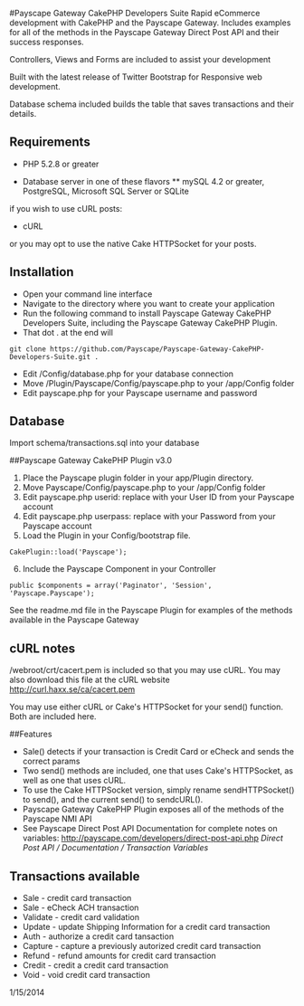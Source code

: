 
#Payscape Gateway CakePHP Developers Suite
Rapid eCommerce development with CakePHP and the Payscape Gateway.
Includes examples for all of the methods in the Payscape Gateway Direct Post API 
and their success responses. 

Controllers, Views and Forms are included to assist your development

Built with the latest release of Twitter Bootstrap for Responsive web development.

Database schema included builds the table that saves transactions and their details.

## Requirements
* PHP 5.2.8 or greater

* Database server in one of these flavors 
** mySQL 4.2 or greater, PostgreSQL, Microsoft SQL Server or SQLite

 if you wish to use cURL posts: 

* cURL 

or you may opt to use the native Cake HTTPSocket for your posts.

## Installation
* Open your command line interface
* Navigate to the directory where you want to create your application
* Run the following command to install Payscape Gateway CakePHP Developers Suite, including the Payscape Gateway CakePHP Plugin.
* That dot . at the end will  
```
git clone https://github.com/Payscape/Payscape-Gateway-CakePHP-Developers-Suite.git .
```
* Edit /Config/database.php for your database connection 
* Move /Plugin/Payscape/Config/payscape.php to your /app/Config folder
* Edit payscape.php for your Payscape username and password


## Database
Import schema/transactions.sql into your database
 	  
	
##Payscape Gateway CakePHP Plugin v3.0
	  
1. Place the Payscape plugin folder in your app/Plugin directory. 
2. Move Payscape/Config/payscape.php to your /app/Config folder
3. Edit payscape.php userid: replace with your User ID from your Payscape account
4. Edit payscape.php userpass: replace with your Password from your Payscape account
5. Load the Plugin in your Config/bootstrap file. 
```
CakePlugin::load('Payscape');
```	  
6. Include the Payscape Component in your Controller 
```
public $components = array('Paginator', 'Session', 'Payscape.Payscape');
```
See the readme.md file in the Payscape Plugin for examples of the methods available in the Payscape Gateway

## cURL notes	  
/webroot/crt/cacert.pem is included so that you may use cURL. 
You may also download this file at the cURL website http://curl.haxx.se/ca/cacert.pem 
	 
	  
You may use either cURL or Cake's HTTPSocket for your send() function.
Both are included here. 
	
##Features	  
* Sale() detects if your transaction is Credit Card or eCheck and sends the correct params 
* Two send() methods are included, one that uses Cake's HTTPSocket, as well as one that uses cURL.
* To use the Cake HTTPSocket version, simply rename sendHTTPSocket() to send(), and the current send() to sendcURL(). 
* Payscape Gateway CakePHP Plugin exposes all of the methods of the Payscape NMI API
* See Payscape Direct Post API Documentation for complete notes on variables: http://payscape.com/developers/direct-post-api.php *Direct Post API / Documentation / Transaction Variables*
	  
## Transactions available
* Sale - credit card transaction
* Sale - eCheck ACH transaction
* Validate - credit card validation
* Update - update Shipping Information for a credit card transaction
* Auth - authorize a credit card tansaction
* Capture - capture a previously autorized credit card transaction
* Refund - refund amounts for credit card transaction
* Credit - credit a credit card transaction
* Void - void credit card transaction
 	  
1/15/2014